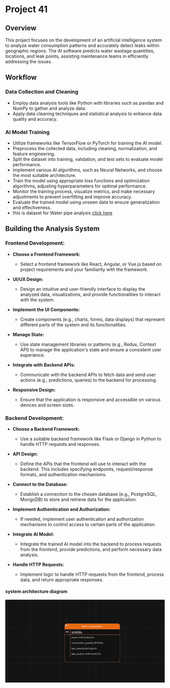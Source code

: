 # Project 41


## Overview
This project focuses on the development of an artificial intelligence system to analyze water consumption patterns and accurately detect leaks within geographic regions. The AI software predicts water wastage quantities, locations, and leak points, assisting maintenance teams in efficiently addressing the issues.

## Workflow


### Data Collection and Cleaning
- Employ data analysis tools like Python with libraries such as pandas and NumPy to gather and analyze data.
- Apply data cleaning techniques and statistical analysis to enhance data quality and accuracy.

### AI Model Training
- Utilize frameworks like TensorFlow or PyTorch for training the AI model.
- Preprocess the collected data, including cleaning, normalization, and feature engineering.
- Split the dataset into training, validation, and test sets to evaluate model performance.
- Implement various AI algorithms, such as Neural Networks, and choose the most suitable architecture.
- Train the model using appropriate loss functions and optimization algorithms, adjusting hyperparameters for optimal performance.
- Monitor the training process, visualize metrics, and make necessary adjustments to prevent overfitting and improve accuracy.
- Evaluate the trained model using unseen data to ensure generalization and effectiveness.
- this is dataset for Water pipe analysis [click here ](https://www.mdpi.com/2306-5729/6/9/100)



## Building the Analysis System

### Frontend Development:

- **Choose a Frontend Framework:**
  - Select a frontend framework like React, Angular, or Vue.js based on project requirements and your familiarity with the framework.

- **UI/UX Design:**
  - Design an intuitive and user-friendly interface to display the analyzed data, visualizations, and provide functionalities to interact with the system.

- **Implement the UI Components:**
  - Create components (e.g., charts, forms, data displays) that represent different parts of the system and its functionalities.

- **Manage State:**
  - Use state management libraries or patterns (e.g., Redux, Context API) to manage the application's state and ensure a consistent user experience.

- **Integrate with Backend APIs:**
  - Communicate with the backend APIs to fetch data and send user actions (e.g., predictions, queries) to the backend for processing.

- **Responsive Design:**
  - Ensure that the application is responsive and accessible on various devices and screen sizes.

### Backend Development:

- **Choose a Backend Framework:**
  - Use a suitable backend framework like Flask or Django in Python to handle HTTP requests and responses.

- **API Design:**
  - Define the APIs that the frontend will use to interact with the backend. This includes specifying endpoints, request/response formats, and authentication mechanisms.

- **Connect to the Database:**
  - Establish a connection to the chosen database (e.g., PostgreSQL, MongoDB) to store and retrieve data for the application.

- **Implement Authentication and Authorization:**
  - If needed, implement user authentication and authorization mechanisms to control access to certain parts of the application.

- **Integrate AI Model:**
  - Integrate the trained AI model into the backend to process requests from the frontend, provide predictions, and perform necessary data analysis.

- **Handle HTTP Requests:**
  - Implement logic to handle HTTP requests from the frontend, process data, and return appropriate responses.
#### system architecture diagram
![System Architecture](https://raw.githubusercontent.com/salahkhenfer/AIJO/main/projects/41/Screenshot%202023-09-28%20110658.png)
